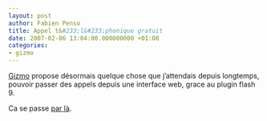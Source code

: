 ```yaml
---
layout: post
author: Fabien Penso
title: Appel t&#233;l&#233;phonique gratuit
date: 2007-02-06 13:04:00.000000000 +01:00
categories:
- gizmo
---
```

<p><a href="http://www.gizmoproject.com/">Gizmo</a> propose désormais quelque chose que j’attendais depuis longtemps, pouvoir passer des appels depuis une interface web, grace au plugin flash 9.</p>

<p>Ca se passe <a href="http://gizmocall.com/">par là</a>.</p>
